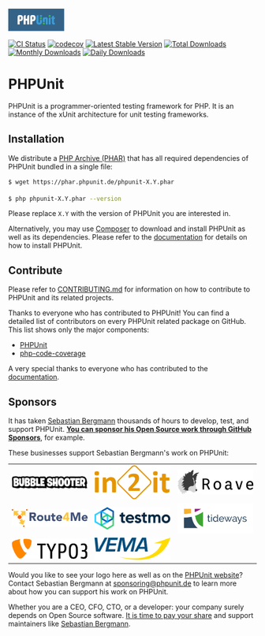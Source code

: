 [![PHPUnit](.github/img/phpunit.svg)](https://phpunit.de/?ref=github)

[![CI Status](https://github.com/sebastianbergmann/phpunit/workflows/CI/badge.svg)](https://github.com/sebastianbergmann/phpunit/actions)
[![codecov](https://codecov.io/gh/sebastianbergmann/phpunit/branch/main/graph/badge.svg?token=0yzBUK8Wri)](https://codecov.io/gh/sebastianbergmann/phpunit)
[![Latest Stable Version](https://poser.pugx.org/phpunit/phpunit/v)](https://packagist.org/packages/phpunit/phpunit)
[![Total Downloads](https://poser.pugx.org/phpunit/phpunit/downloads)](https://packagist.org/packages/phpunit/phpunit/stats)
[![Monthly Downloads](https://poser.pugx.org/phpunit/phpunit/d/monthly)](https://packagist.org/packages/phpunit/phpunit/stats)
[![Daily Downloads](https://poser.pugx.org/phpunit/phpunit/d/daily)](https://packagist.org/packages/phpunit/phpunit/stats)

# PHPUnit

PHPUnit is a programmer-oriented testing framework for PHP.
It is an instance of the xUnit architecture for unit testing frameworks.

## Installation

We distribute a [PHP Archive (PHAR)](https://php.net/phar) that has all required dependencies of PHPUnit bundled in a single file:

```bash
$ wget https://phar.phpunit.de/phpunit-X.Y.phar

$ php phpunit-X.Y.phar --version
```

Please replace `X.Y` with the version of PHPUnit you are interested in.

Alternatively, you may use [Composer](https://getcomposer.org/) to download and install PHPUnit as well as its dependencies.
Please refer to the [documentation](https://phpunit.de/documentation.html?ref=github) for details on how to install PHPUnit.

## Contribute

Please refer to [CONTRIBUTING.md](https://github.com/sebastianbergmann/phpunit/blob/main/.github/CONTRIBUTING.md) for information on how to contribute to PHPUnit and its related projects.

Thanks to everyone who has contributed to PHPUnit! You can find a detailed list of contributors on every PHPUnit related package on GitHub.
This list shows only the major components:

* [PHPUnit](https://github.com/sebastianbergmann/phpunit/graphs/contributors)
* [php-code-coverage](https://github.com/sebastianbergmann/php-code-coverage/graphs/contributors)

A very special thanks to everyone who has contributed to the [documentation](https://github.com/sebastianbergmann/phpunit-documentation-english/graphs/contributors).

## Sponsors

It has taken [Sebastian Bergmann](https://sebastian-bergmann.de/open-source.html?ref=github) thousands of hours to develop, test, and support PHPUnit.
[**You can sponsor his Open Source work through GitHub Sponsors**](https://github.com/sponsors/sebastianbergmann), for example.

These businesses support Sebastian Bergmann's work on PHPUnit:

<table>
    <tbody>
        <tr>
            <td style="width: 30%; vertical-align: middle;"><a href="https://www.bubbleshooter.net/"><img alt="Bubble Shooter" src=".github/img/bubble-shooter.png" style="width: 200px;"/></a></td>
            <td style="width: 30%; vertical-align: middle;"><a href="https://www.in2it.be/phpunit-supporter/"><img alt="in2it vof" src=".github/img/in2it.svg" style="width: 200px;"/></a></td>
            <td style="width: 30%; vertical-align: middle;"><a href="https://roave.com/"><img alt="Roave" src=".github/img/roave.svg" style="width: 200px;"/></a></td>
        </tr>
        <tr>
            <td style="width: 30%; vertical-align: middle;"><a href="https://route4me.com/"><img alt="Route4Me" src=".github/img/route4me.svg" style="width: 200px;"/></a></td>
            <td style="width: 30%; vertical-align: middle;"><a href="https://testmo.com/"><img alt="Testmo GmbH" src=".github/img/testmo.svg" style="width: 200px;"/></a></td>
            <td style="width: 30%; vertical-align: middle;"><a href="https://tideways.com/"><img alt="Tideways GmbH" src=".github/img/tideways.svg" style="width: 200px;"/></a></td>
        </tr>
        <tr>
            <td style="width: 30%; vertical-align: middle;"><a href="https://typo3.com/"><img alt="TYPO3 GmbH" src=".github/img/typo3.svg" style="width: 200px;"/></a></td>
            <td style="width: 30%; vertical-align: middle;"><a href="https://vema-eg.de/"><img alt="VEMA Versicherungsmakler Genossenschaft eG" src=".github/img/vema.svg" style="width: 200px;"/></a></td>
        </tr>
    </tbody>
</table>

Would you like to see your logo here as well as on the [PHPUnit website](https://phpunit.de/sponsors.html?ref=github)?
Contact Sebastian Bergmann at [sponsoring@phpunit.de](mailto:sponsoring@phpunit.de) to learn more about how you can support his work on PHPUnit.

Whether you are a CEO, CFO, CTO, or a developer: your company surely depends on Open Source software.
[It is time to pay your share](https://opensourcepledge.com/) and support maintainers like [Sebastian Bergmann](https://sebastian-bergmann.de/open-source.html?ref=github).
